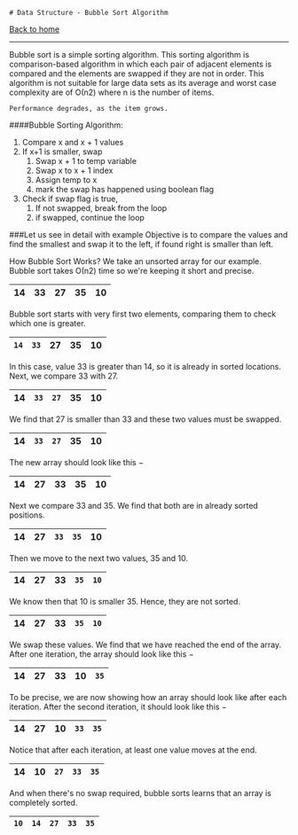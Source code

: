     # Data Structure - Bubble Sort Algorithm
[Back to home](../../../../../../../../README.md)

----------------------------------------------------
Bubble sort is a simple sorting algorithm. This sorting algorithm is comparison-based algorithm in which each pair of adjacent elements is compared and the elements are swapped if they are not in order. This algorithm is not suitable for large data sets as its average and worst case complexity are of Ο(n2) where n is the number of items.

```Performance degrades, as the item grows.```


####Bubble Sorting Algorithm:
1. Compare x and x + 1 values
2. If x+1 is smaller, swap
    1. Swap x + 1 to temp variable
    2. Swap x to x + 1 index
    3. Assign temp to x
    4. mark the swap has happened using boolean flag
3. Check if swap flag is true,
    1. If not swapped, break from the loop
    2. if swapped, continue the loop

###Let us see in detail with example
Objective is to compare the values and find the smallest and swap it to the left, if found right is smaller than left.


How Bubble Sort Works?
We take an unsorted array for our example. Bubble sort takes Ο(n2) time so we're keeping it short and precise.


| 14  | 33  | 27  | 35  | 10  |
|-----|-----|-----|-----|-----|


Bubble sort starts with very first two elements, comparing them to check which one is greater.


| ```14``` | ```33``` | 27  | 35  | 10  |
|----------|----------|-----|-----|-----|

In this case, value 33 is greater than 14, so it is already in sorted locations. Next, we compare 33 with 27.


| 14  | ```33``` | ```27``` | 35  | 10  |
|-----|----------|----------|-----|-----|

We find that 27 is smaller than 33 and these two values must be swapped.


| 14  | ```33``` | ```27``` | 35  | 10  |
|-----|----------|----------|-----|-----|
The new array should look like this −

| 14  | 27  | 33  | 35  | 10  |
|-----|-----|-----|-----|-----|
Next we compare 33 and 35. We find that both are in already sorted positions.

| 14  | 27  | ```33``` | ```35``` | 10  |
|-----|-----|----------|----------|-----|
Then we move to the next two values, 35 and 10.

| 14  | 27  | 33  | ```35``` | ```10``` |
|-----|-----|-----|----------|----------|
We know then that 10 is smaller 35. Hence, they are not sorted.


| 14  | 27  | 33  | ```35``` | ```10``` |
|-----|-----|-----|----------|----------|
We swap these values. We find that we have reached the end of the array. After one iteration, the array should look like this −


| 14  | 27  | 33  | 10  | ```35``` |
|-----|-----|-----|-----|----------|
To be precise, we are now showing how an array should look like after each iteration. After the second iteration, it should look like this −


| 14  | 27  | 10  | ```33``` | ```35``` |
|-----|-----|-----|----------|----------|
Notice that after each iteration, at least one value moves at the end.

| 14  | 10  | ```27``` | ```33``` | ```35``` |
|-----|-----|----------|----------|----------|
And when there's no swap required, bubble sorts learns that an array is completely sorted.


| ```10``` | ```14``` | ```27``` | ```33``` | ```35``` |
|----------|----------|----------|----------|----------|

